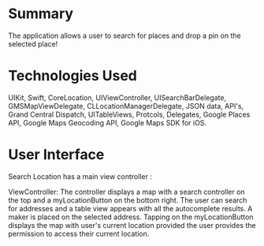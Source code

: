 # Summary

The application allows a user to search for places and drop a pin on the selected place!

# Technologies Used

 UIKit,  Swift,  CoreLocation, UIViewController,  UISearchBarDelegate,  GMSMapViewDelegate, CLLocationManagerDelegate,  JSON data, API's, Grand Central Dispatch, UITableViews,  Protcols, Delegates,  Google Places API, Google Maps Geocoding API,  Google Maps SDK for iOS.
 
 
# User Interface

Search Location has a main view controller :

ViewController: The controller displays a map with a search controller on the top and a myLocationButton on the bottom right. The user can search for addresses and a table view appears with all the autocomplete results. A maker is placed on the selected address.
Tapping on the myLocationButton displays the map with user's current location provided the user provides the permission to access their current location.





